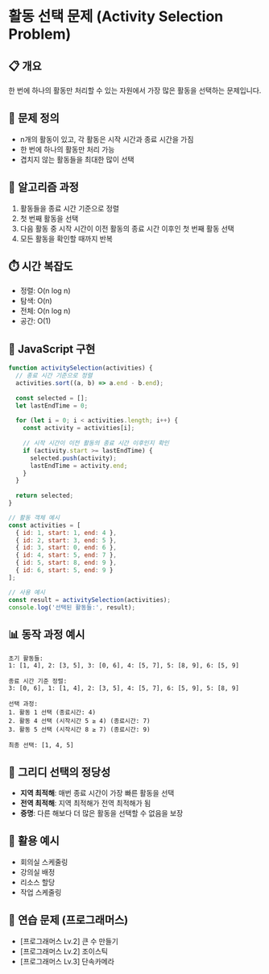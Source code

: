 # 활동 선택 문제 (Activity Selection Problem)

## 📋 개요
한 번에 하나의 활동만 처리할 수 있는 자원에서 가장 많은 활동을 선택하는 문제입니다.

## 🔧 문제 정의
- n개의 활동이 있고, 각 활동은 시작 시간과 종료 시간을 가짐
- 한 번에 하나의 활동만 처리 가능
- 겹치지 않는 활동들을 최대한 많이 선택

## 🔧 알고리즘 과정
1. 활동들을 종료 시간 기준으로 정렬
2. 첫 번째 활동을 선택
3. 다음 활동 중 시작 시간이 이전 활동의 종료 시간 이후인 첫 번째 활동 선택
4. 모든 활동을 확인할 때까지 반복

## ⏱️ 시간 복잡도
- 정렬: O(n log n)
- 탐색: O(n)
- 전체: O(n log n)
- 공간: O(1)

## 📝 JavaScript 구현
```javascript
function activitySelection(activities) {
  // 종료 시간 기준으로 정렬
  activities.sort((a, b) => a.end - b.end);
  
  const selected = [];
  let lastEndTime = 0;
  
  for (let i = 0; i < activities.length; i++) {
    const activity = activities[i];
    
    // 시작 시간이 이전 활동의 종료 시간 이후인지 확인
    if (activity.start >= lastEndTime) {
      selected.push(activity);
      lastEndTime = activity.end;
    }
  }
  
  return selected;
}

// 활동 객체 예시
const activities = [
  { id: 1, start: 1, end: 4 },
  { id: 2, start: 3, end: 5 },
  { id: 3, start: 0, end: 6 },
  { id: 4, start: 5, end: 7 },
  { id: 5, start: 8, end: 9 },
  { id: 6, start: 5, end: 9 }
];

// 사용 예시
const result = activitySelection(activities);
console.log('선택된 활동들:', result);
```

## 📊 동작 과정 예시
```
초기 활동들:
1: [1, 4], 2: [3, 5], 3: [0, 6], 4: [5, 7], 5: [8, 9], 6: [5, 9]

종료 시간 기준 정렬:
3: [0, 6], 1: [1, 4], 2: [3, 5], 4: [5, 7], 6: [5, 9], 5: [8, 9]

선택 과정:
1. 활동 1 선택 (종료시간: 4)
2. 활동 4 선택 (시작시간 5 ≥ 4) (종료시간: 7)
3. 활동 5 선택 (시작시간 8 ≥ 7) (종료시간: 9)

최종 선택: [1, 4, 5]
```

## 🎯 그리디 선택의 정당성
- **지역 최적해**: 매번 종료 시간이 가장 빠른 활동을 선택
- **전역 최적해**: 지역 최적해가 전역 최적해가 됨
- **증명**: 다른 해보다 더 많은 활동을 선택할 수 없음을 보장

## 🎯 활용 예시
- 회의실 스케줄링
- 강의실 배정
- 리소스 할당
- 작업 스케줄링

## 🧪 연습 문제 (프로그래머스)
- [프로그래머스 Lv.2] 큰 수 만들기
- [프로그래머스 Lv.2] 조이스틱
- [프로그래머스 Lv.3] 단속카메라